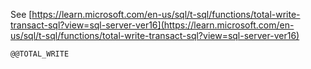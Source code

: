 See [https://learn.microsoft.com/en-us/sql/t-sql/functions/total-write-transact-sql?view=sql-server-ver16](https://learn.microsoft.com/en-us/sql/t-sql/functions/total-write-transact-sql?view=sql-server-ver16)
```
@@TOTAL_WRITE
```
